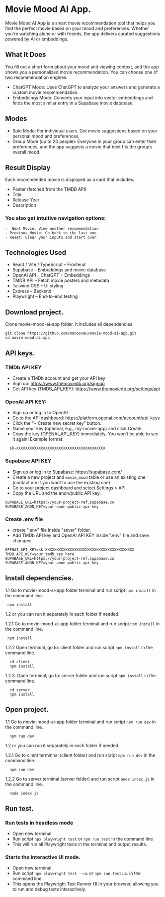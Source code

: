 # Movie Mood AI App.

Movie Mood AI App is a smart movie recommendation tool that helps you find the perfect movie based on your mood and preferences. Whether you're watching alone or with friends, the app delivers curated suggestions powered by AI or embeddings.

## What It Does

You fill out a short form about your mood and viewing context, and the app shows you a personalized movie recommendation.
You can choose one of two recommendation engines:

- ChatGPT Mode: Uses ChatGPT to analyze your answers and generate a custom movie recommendation.
- Embeddings Mode: Converts your input into vector embeddings and finds the most similar entry in a Supabase movie database.

## Modes

- Solo Mode: For individual users. Get movie suggestions based on your personal mood and preferences.
- Group Mode (up to 20 people): Everyone in your group can enter their preferences, and the app suggests a movie that best fits the group’s overall mood.

## Result Display

Each recommended movie is displayed as a card that includes:

- Poster (fetched from the TMDB API)
- Title
- Release Year
- Description

### You also get intuitive navigation options:

    -  Next Movie: View another recommendation
    - Previous Movie: Go back to the last one
    - Reset: Clear your inputs and start over

## Technologies Used

- React / Vite / TypeScript – Frontend
- Supabase – Embeddings and movie database
- OpenAI API – ChatGPT + Embeddings
- TMDB API – Fetch movie posters and metadata
- Tailwind CSS – UI styling
- Express – Backend
- Playwright – End-to-end testing

## Download project.

Clone movie-mood-ai-app folder. It includes all dependencies.

```
git clone https://github.com/manoovau/movie-mood-ai-app.git
cd movie-mood-ai-app

```

## API keys.

### TMDb API KEY

- Create a TMDb account and get your API key
- Sign up: https://www.themoviedb.org/signup
- Get API key (TMDB_API_KEY): https://www.themoviedb.org/settings/api

### OpenAI API KEY:

- Sign up or log in to OpenAI
- Go to the API dashboard: https://platform.openai.com/account/api-keys
- Click the “+ Create new secret key” button.
- Name your key (optional, e.g., my-movie-app) and click Create.
- Copy the key (OPENAI_API_KEY) immediately. You won’t be able to see it again!
  Example format:

```
  sk-XXXXXXXXXXXXXXXXXXXXXXXXXXXXXXXXXXXXXXXX
```

### Supabase API KEY

- Sign up or log in to Supabase: https://supabase.com/
- Create a new project and `movie_mood` table or use an existing one. (contact me if you want to use the existing one)
- Go to your project dashboard and select Settings > API.
- Copy the URL and the anon/public API key.

```
SUPABASE_URL=https://your-project-ref.supabase.co
SUPABASE_ANON_KEY=your-anon-public-api-key
```

### Create .env file

- create ".env" file inside "sever" folder.
- Add TMDb API key and OpenAI API KEY inside ".env" file and save changes:

```
OPENAI_API_KEY=sk-XXXXXXXXXXXXXXXXXXXXXXXXXXXXXXXXXXXXXXXX
TMDB_API_KEY=your_tmdb_key_here
SUPABASE_URL=https://your-project-ref.supabase.co
SUPABASE_ANON_KEY=your-anon-public-api-key
```

## Install dependencies.

1.1 Go to movie-mood-ai-app folder terminal and run script `npm install` in the command line.

```
 npm install
```

1.2 or you can run it separately in each folder if needed.

1.2.1 Go to movie-mood-ai-app folder terminal and run script `npm install` in the command line.

```
 npm install
```

1.2.2 Open terminal, go to: client folder and run script `npm install` in the command line.

```
  cd client
  npm install
```

1.2.3. Open terminal, go to: server folder and run script `npm install` in the command line.

```
  cd server
  npm install
```

## Open project.

1.1 Go to movie-mood-ai-app folder terminal and run script `npm run dev` in the command line.

```
  npm run dev
```

1.2 or you can run it separately in each folder if needed.

1.2.1 Go to client terminnal (client folder) and run script `npm run dev` in the command line.

```
  npm run dev
```

1.2.2 Go to server terminal (server folder) and run script `node index.js` in the command line.

```
  node index.js
```

## Run test.

### Run tests in headless mode

- Open new terminal.
- Run script `npx playwright test` or `npm run test` in the command line
- This will run all Playwright tests in the terminal and output results.

### Starts the interactive UI mode.

- Open new terminal.
- Run script `npx playwright test --ui` or `npm run test:ui` in the command line.
- This opens the Playwright Test Runner UI in your browser, allowing you to run and debug tests interactively.
